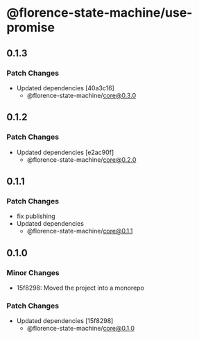 # @florence-state-machine/use-promise

## 0.1.3

### Patch Changes

- Updated dependencies [40a3c16]
  - @florence-state-machine/core@0.3.0

## 0.1.2

### Patch Changes

- Updated dependencies [e2ac90f]
  - @florence-state-machine/core@0.2.0

## 0.1.1

### Patch Changes

- fix publishing
- Updated dependencies
  - @florence-state-machine/core@0.1.1

## 0.1.0

### Minor Changes

- 15f8298: Moved the project into a monorepo

### Patch Changes

- Updated dependencies [15f8298]
  - @florence-state-machine/core@0.1.0

